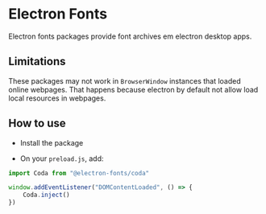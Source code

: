 # Electron Fonts

Electron fonts packages provide font archives em electron desktop apps.

## Limitations

These packages may not work in `BrowserWindow` instances that loaded online webpages. That happens because electron by default not allow load local resources in webpages.

## How to use

* Install the package

* On your `preload.js`, add:

```ts
import Coda from "@electron-fonts/coda"

window.addEventListener("DOMContentLoaded", () => {
    Coda.inject()
})
```